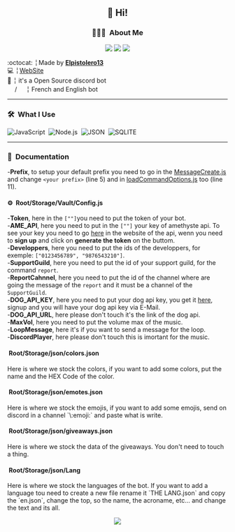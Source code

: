 <h2 align="center">👋 Hi!</h2>
<h3 align="center"> 👨🏻‍💻 &nbsp;About Me</h3>
<p align="center">
<a href="https://discord.gg/R39FrwyZ7w"><img src="https://img.shields.io/badge/discord-invite-5865f2?style=for-the-badge&logo=discord&logoColor=white"></a>
  <img src="https://img.shields.io/github/stars/Elpistolero131/UtilityBot.svg?style=for-the-badge"/> 
<img src="https://img.shields.io/github/forks/Elpistolero131/UtilityBot.svg?style=for-the-badge"/></p>

 :octocat: ╎ Made by **[Elpistolero13](https://github.com/Elpistolero131)**<br>
 💻 ╎ [WebSite](https://www.utilitybot.ga)<br>
 📌 ╎ it's a Open Source discord bot<br>
 <img src="https://freesvg.org/img/frenchflagframed.png" height="17em"/>/<img src="https://freesvg.org/img/Flag_of_the_United_States.png" height="17em"/> ╎ French and English bot
  
-------

<h3> 🛠 &nbsp;What I Use </h3>

![JavaScript](https://img.shields.io/badge/-JavaScript-05122A?style=flat&logo=javascript)&nbsp;
![Node.js](https://img.shields.io/badge/-Node.js-05122A?style=flat&logo=node.js)&nbsp;
![JSON](https://img.shields.io/badge/-JSON-05122A?style=flat&logo=json)&nbsp;
![SQLITE](https://img.shields.io/badge/-SQLITE-05122A?style=flat&logo=json)&nbsp;

----

<h3> 📑 &nbsp;Documentation </h3>

  -**Prefix**, to setup your default prefix you need to go in the [MessageCreate.js](https://github.com/Elpistolero131/UtilityBot/blob/main/Root/Events/MessageCreate.js) and change `<your prefix>` (line 5) and in [loadCommandOptions.js](https://github.com/Elpistolero131/UtilityBot/blob/main/Root/Structures/CommandOptions/loadCommandOptions.js) too (line 11).
  
  <h4> ⚙️ &nbsp;Root/Storage/Vault/Config.js </h4>
  
  -**Token**, here in the `[""]`you need to put the token of your bot.<br>
  -**AME_API**, here you need to put in the `[""]` your key of amethyste api. To see your key you need to go [here](https://api.amethyste.moe/) in the website of the api, wenn you need to **sign up** and click on **generate the token** on the buttom.<br>
  -**Developpers**, here you need to put the ids of the developpers, for exemple: `["0123456789", "9876543210"]`.<br>
  -**SupportGuild**, here you need to put the id of your support guild, for the command `report`.<br>
  -**ReportCahnnel**, here you need to put the id of the channel where are going the message of the `report` and it must be a channel of the `SupportGuild`.<br>
  -**DOG_API_KEY**, here you need to put your dog api key, you get it [here](https://thecatapi.com/signup), signup and you will have your dog api key via E-Mail.<br>
  -**DOG_API_URL**, here please don't touch it's the link of the dog api.<br>
  -**MaxVol**, here you need to put the volume max of the music.<br>
  -**LoopMessage**, here it's if you want to send a message for the loop.<br>
  -**DiscordPlayer**, here please don't touch this is imortant for the music.
  
  <h4> &nbsp;Root/Storage/json/colors.json </h4>
  Here is where we stock the colors, if you want to add some colors, put the name and the HEX Code of the color.
  
  <h4> &nbsp;Root/Storage/json/emotes.json </h4>
  Here is where we stock the emojis, if you want to add some emojis, send on discord in a channel `\:emoji:` and paste what is write.
  
  <h4> &nbsp;Root/Storage/json/giveaways.json </h4>
  Here is where we stock the data of the giveaways. You don't need to touch a thing.
  
  <h4> &nbsp;Root/Storage/json/Lang </h4>
  Here is where we stock the languages of the bot. If you want to add a language tou need to create a new file rename it `THE LANG.json` and copy the `en.json`, change the top, so the name, the acroname, etc... and change the text and its all.

<p align="center">
  <img src="https://img.shields.io/badge/version-2.1-05122A?style=for-the-badge">
</p>
